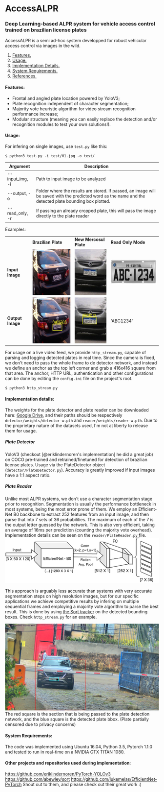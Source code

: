 # AccessALPR
### Deep Learning-based ALPR system for vehicle access control trained on brazilian license plates

AccessALPR is a semi ad-hoc system developped for robust vehicular access control via images in the wild.

1. [ Features. ](#feats)
2. [ Usage. ](#usage)
3. [ Implementation Details. ](#implementation)
4. [ System Requirements. ](#requirements)
5. [ References. ](#references)

<a name="feats"></a>
#### Features:
  - Frontal and angled plate location powered by YoloV3;
  - Plate recognition independent of character segmentation;
  - Majority vote heuristic algorithm for video stream recognition performance increase;
  - Modular structure (meaning you can easily replace the detection and/or recognition modules to test your own solutions!).

<a name="usage"></a>
#### Usage:

For infering on single images, use `test.py` like this:
```
$ python3 test.py -i test/01.jpg -o test/
```
| Argument      | Description   |
| -----------   |   ----------- |
| --input_img, -i      | Path to input image to be analyzed       |
| --output, -o   | Folder where the results are stored. If passed, an image will be saved with the predicted word as the name and the detected plate bounding box plotted.        |
| --read_only, -r   | If passing an already cropped plate, this will pass the image directly to the plate reader        |

Examples:

<table>
    <tr>
        <td></td>
        <td><b>Brazilian Plate</b></td>
        <td><b>New Mercosul Plate</b></td>
        <td><b>Read Only Mode</b></td>
    </tr>
    <tr>
        <td><b>Input Image</b></td>
        <td><img src="https://raw.githubusercontent.com/glefundes/AccessALPR/master/sample/01.jpg?raw=true" height="150"  alt="test image 1"></td>
        <td><img src="https://raw.githubusercontent.com/glefundes/AccessALPR/master/sample/02.jpg?raw=true" height="150" alt="test image 2"></td>
        <td><img src="https://raw.githubusercontent.com/glefundes/AccessALPR/master/sample/plate01.jpeg?raw=true" height="80 alt="plate image"></td>
    </tr>
    <tr>
        <td><b>Output Image</b></td>
        <td><img src="https://raw.githubusercontent.com/glefundes/AccessALPR/master/sample/OMD6805.jpg?raw=true" height="150" alt="output 1"></td>
        <td><img src="https://raw.githubusercontent.com/glefundes/AccessALPR/master/sample/KRC8D12.jpg?raw=true" height="150" alt="output 2"></td>
        <td>'ABC1234'</td>
    </tr>
</table>
          
For usage on a live video feed, we provide `http_stream.py`, capable of parsing and logging detected plates in real time. Since the camera is fixed, we don't need to pass the whole frame to de detector network, and instead we define an anchor as the top left corner and grab a 416x416 square from that area. 
The anchor, HTTP URL, authentication and other configurations can be done by editing the `config.ini` file on the project's root.
```
$ python3 http_stream.py
```

<a name="implementation"></a>
#### Implementation details:
The weights for the plate detector and plate reader can be downloaded here: [Google Drive](https://drive.google.com/open?id=1KvIcIMOZ0o9xeW6_Q037Lo8S5bfWUrfz), and their paths should be respectively `detector/weights/detector-w.pth` and 
`reader/weights/reader-w.pth`.
Due to the proprietary nature of the datasets used, I'm not at liberty to release them for usage.

##### Plate Detector
YoloV3 (checkout [@eriklindernoren's implementation] he did a great job) on COCO pre-trained and retrained/finetuned for detection of brazilian license plates. Usage via the PlateDetector object (`detector/PlateDetector.py`). 
Accuracy is greatly improved if input images have a 1:1 aspect ratio.

##### Plate Reader
Unlike most ALPR systems, we don't use a character segmentation stage prior to recognition. Segmentation is usually the performance bottleneck in most systems, being the most error prone of them.
We employ an Efficient-Net B0 backbone to extract 252 features from an input image, and then parse that into 7 sets of 36 probabilities. The maximum of each of the 7 is the output letter guessed by the network. This is also very efficient, taking an average of 16ms per prediction (counting the majority vote overhead). Implementation details can be seen on the `reader/PlateReader.py` file.
![CNN](sample/cnn.png)

This approach is arguably less accurate than systems with very accurate segmentation steps on high resolution images, but for our specific applications we achieve competitive results by infering on multiple sequential frames and employing a majority vote algorithm to parse the best result. This is done by using [the Sort tracker](https://github.com/abewley/sort) on the detected bounding boxes. Check `http_stream.py` for an example.


![Feed Example](sample/feed_example.png)
The red square is the section that is being passed to the plate detection network, and the blue square is the detected plate bbox. (Plate partially censored due to privacy concerns)

<a name="requirements"></a>
#### System Requirements:
The code was implemented using Ubuntu 16.04, Python 3.5, Pytorch 1.1.0 and tested to run in real-time on a NVIDIA GTX TITAN 1080.

<a name="References"></a>
#### Other projects and repositories used during implementation:
https://github.com/eriklindernoren/PyTorch-YOLOv3
https://github.com/abewley/sort
https://github.com/lukemelas/EfficientNet-PyTorch
Shout out to them, and please check out their great work :)
